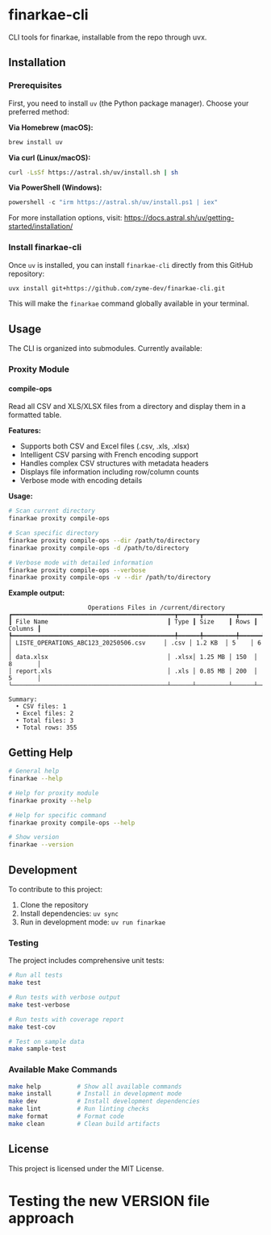 # finarkae-cli

CLI tools for finarkae, installable from the repo through uvx.

## Installation

### Prerequisites

First, you need to install `uv` (the Python package manager). Choose your preferred method:

**Via Homebrew (macOS):**
```bash
brew install uv
```

**Via curl (Linux/macOS):**
```bash
curl -LsSf https://astral.sh/uv/install.sh | sh
```

**Via PowerShell (Windows):**
```powershell
powershell -c "irm https://astral.sh/uv/install.ps1 | iex"
```

For more installation options, visit: https://docs.astral.sh/uv/getting-started/installation/

### Install finarkae-cli

Once `uv` is installed, you can install `finarkae-cli` directly from this GitHub repository:

```bash
uvx install git+https://github.com/zyme-dev/finarkae-cli.git
```

This will make the `finarkae` command globally available in your terminal.

## Usage

The CLI is organized into submodules. Currently available:

### Proxity Module

#### compile-ops

Read all CSV and XLS/XLSX files from a directory and display them in a formatted table.

**Features:**
- Supports both CSV and Excel files (.csv, .xls, .xlsx)
- Intelligent CSV parsing with French encoding support
- Handles complex CSV structures with metadata headers
- Displays file information including row/column counts
- Verbose mode with encoding details

**Usage:**
```bash
# Scan current directory
finarkae proxity compile-ops

# Scan specific directory
finarkae proxity compile-ops --dir /path/to/directory
finarkae proxity compile-ops -d /path/to/directory

# Verbose mode with detailed information
finarkae proxity compile-ops --verbose
finarkae proxity compile-ops -v --dir /path/to/directory
```

**Example output:**
```
                      Operations Files in /current/directory
┏━━━━━━━━━━━━━━━━━━━━━━━━━━━━━━━━━━━━━━━━━━━━━┳━━━━━━┳━━━━━━━━━┳━━━━━━┳━━━━━━━━━┓
┃ File Name                                 ┃ Type ┃ Size    ┃ Rows ┃ Columns ┃
┡━━━━━━━━━━━━━━━━━━━━━━━━━━━━━━━━━━━━━━━━━━━━━╇━━━━━━╇━━━━━━━━━╇━━━━━━╇━━━━━━━━━┩
│ LISTE_OPERATIONS_ABC123_20250506.csv     │ .csv │ 1.2 KB  │ 5    │ 6       │
│ data.xlsx                                 │ .xlsx│ 1.25 MB │ 150  │ 8       │
│ report.xls                                │ .xls │ 0.85 MB │ 200  │ 5       │
└───────────────────────────────────────────┴──────┴─────────┴──────┴─────────┘

Summary:
  • CSV files: 1
  • Excel files: 2
  • Total files: 3
  • Total rows: 355
```

## Getting Help

```bash
# General help
finarkae --help

# Help for proxity module
finarkae proxity --help

# Help for specific command
finarkae proxity compile-ops --help

# Show version
finarkae --version
```

## Development

To contribute to this project:

1. Clone the repository
2. Install dependencies: `uv sync`
3. Run in development mode: `uv run finarkae`

### Testing

The project includes comprehensive unit tests:

```bash
# Run all tests
make test

# Run tests with verbose output
make test-verbose

# Run tests with coverage report
make test-cov

# Test on sample data
make sample-test
```

### Available Make Commands

```bash
make help          # Show all available commands
make install       # Install in development mode
make dev           # Install development dependencies
make lint          # Run linting checks
make format        # Format code
make clean         # Clean build artifacts
```

## License

This project is licensed under the MIT License.
# Testing the new VERSION file approach
